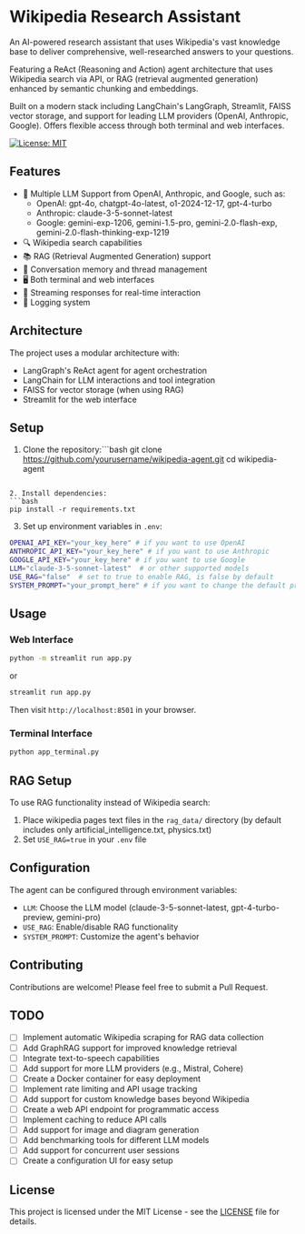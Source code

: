 # Wikipedia Research Assistant

An AI-powered research assistant that uses Wikipedia's vast knowledge base to deliver comprehensive, well-researched answers to your questions.

Featuring a ReAct (Reasoning and Action) agent architecture that uses Wikipedia search via API, or RAG (retrieval augmented generation) enhanced by semantic chunking and embeddings.

Built on a modern stack including LangChain's LangGraph, Streamlit, FAISS vector storage, and support for leading LLM providers (OpenAI, Anthropic, Google). Offers flexible access through both terminal and web interfaces.

[![License: MIT](https://img.shields.io/badge/License-MIT-yellow.svg)](https://opensource.org/licenses/MIT)

## Features

- 🤖 Multiple LLM Support from OpenAI, Anthropic, and Google, such as:
  - OpenAI: gpt-4o, chatgpt-4o-latest, o1-2024-12-17, gpt-4-turbo
  - Anthropic: claude-3-5-sonnet-latest
  - Google: gemini-exp-1206, gemini-1.5-pro, gemini-2.0-flash-exp, gemini-2.0-flash-thinking-exp-1219
- 🔍 Wikipedia search capabilities
- 📚 RAG (Retrieval Augmented Generation) support
- 💾 Conversation memory and thread management
- 🖥️ Both terminal and web interfaces
- 🔄 Streaming responses for real-time interaction
- 📝 Logging system

## Architecture

The project uses a modular architecture with:
- LangGraph's ReAct agent for agent orchestration
- LangChain for LLM interactions and tool integration
- FAISS for vector storage (when using RAG)
- Streamlit for the web interface

## Setup

1. Clone the repository:```bash
git clone https://github.com/yourusername/wikipedia-agent.git
cd wikipedia-agent
```

2. Install dependencies:
```bash
pip install -r requirements.txt
```

3. Set up environment variables in `.env`:
```bash
OPENAI_API_KEY="your_key_here" # if you want to use OpenAI
ANTHROPIC_API_KEY="your_key_here" # if you want to use Anthropic
GOOGLE_API_KEY="your_key_here" # if you want to use Google
LLM="claude-3-5-sonnet-latest"  # or other supported models
USE_RAG="false"  # set to true to enable RAG, is false by default
SYSTEM_PROMPT="your_prompt_here" # if you want to change the default prompt
```

## Usage

### Web Interface
```bash
python -m streamlit run app.py 
```
or
```bash
streamlit run app.py
```

Then visit `http://localhost:8501` in your browser.

### Terminal Interface
```bash
python app_terminal.py
```

## RAG Setup

To use RAG functionality instead of Wikipedia search:
1. Place wikipedia pages text files in the `rag_data/` directory (by default includes only artificial_intelligence.txt, physics.txt)
2. Set `USE_RAG=true` in your `.env` file

## Configuration

The agent can be configured through environment variables:
- `LLM`: Choose the LLM model (claude-3-5-sonnet-latest, gpt-4-turbo-preview, gemini-pro)
- `USE_RAG`: Enable/disable RAG functionality
- `SYSTEM_PROMPT`: Customize the agent's behavior

## Contributing

Contributions are welcome! Please feel free to submit a Pull Request.

## TODO

- [ ] Implement automatic Wikipedia scraping for RAG data collection
- [ ] Add GraphRAG support for improved knowledge retrieval
- [ ] Integrate text-to-speech capabilities
- [ ] Add support for more LLM providers (e.g., Mistral, Cohere)
- [ ] Create a Docker container for easy deployment
- [ ] Implement rate limiting and API usage tracking
- [ ] Add support for custom knowledge bases beyond Wikipedia
- [ ] Create a web API endpoint for programmatic access
- [ ] Implement caching to reduce API calls
- [ ] Add support for image and diagram generation
- [ ] Add benchmarking tools for different LLM models
- [ ] Add support for concurrent user sessions
- [ ] Create a configuration UI for easy setup

## License

This project is licensed under the MIT License - see the [LICENSE](LICENSE) file for details.
